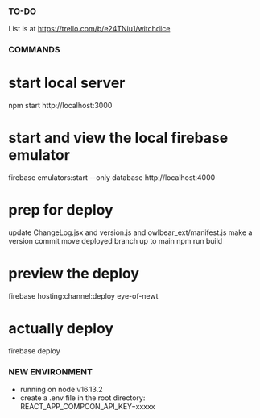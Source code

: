 
### TO-DO ###

List is at https://trello.com/b/e24TNiu1/witchdice




### COMMANDS ###

# start local server
npm start
http://localhost:3000

# start and view the local firebase emulator
firebase emulators:start --only database
http://localhost:4000

# prep for deploy
update ChangeLog.jsx and version.js and owlbear_ext/manifest.js
make a version commit
move deployed branch up to main
npm run build

# preview the deploy
firebase hosting:channel:deploy eye-of-newt

# actually deploy
firebase deploy

### NEW ENVIRONMENT ###
- running on node v16.13.2
- create a .env file in the root directory:
REACT_APP_COMPCON_API_KEY=xxxxx
